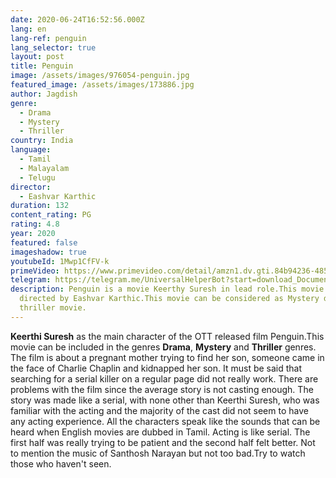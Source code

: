 ```yaml
---
date: 2020-06-24T16:52:56.000Z
lang: en
lang-ref: penguin
lang_selector: true
layout: post
title: Penguin
image: /assets/images/976054-penguin.jpg
featured_image: /assets/images/173886.jpg
author: Jagdish
genre:
  - Drama
  - Mystery
  - Thriller
country: India
language:
  - Tamil
  - Malayalam
  - Telugu
director:
  - Eashvar Karthic
duration: 132
content_rating: PG
rating: 4.8
year: 2020
featured: false
imageshadow: true
youtubeId: 1Mwp1CfFV-k
primeVideo: https://www.primevideo.com/detail/amzn1.dv.gti.84b94236-4857-bb3b-eebe-742a184abc70/?ref_=dvm_pds_gen_in_as_s_gt_pengtam|m_TJrqE0cSc_c443028095253&gclid=CjwKCAjw88v3BRBFEiwApwLevdPLanE21fSzTsskpfII1jlW9SLt0WupCRFFSv2kDLzn16kOe_l1HBoC0tEQAvD_BwE
telegram: https://telegram.me/UniversalHelperBot?start=download_Document_598
description: Penguin is a movie Keerthy Suresh in lead role.This movie is
  directed by Eashvar Karthic.This movie can be considered as Mystery drama
  thriller movie.
---
```

**Keerthi Suresh** as the main character of the  OTT released film Penguin.This movie can be included in the genres **Drama**, **Mystery** and **Thriller** genres.
The film is about a pregnant mother trying to find her son, someone came in the face of Charlie Chaplin and kidnapped her son.
It must be said that searching for a serial killer on a regular page did not really work.
There are problems with the film since the average story is not casting enough. The story was made like a serial, with none other than Keerthi Suresh, who was familiar with the acting and the majority of the cast did not seem to have any acting experience.
All the characters speak like the sounds that can be heard when English movies are dubbed in Tamil. Acting is like serial.
The first half was really trying to be patient and the second half felt better. Not to mention the music of Santhosh Narayan but not too bad.Try to watch those who haven't seen.